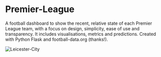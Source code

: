 # Premier-League

A football dashboard to show the recent, relative state of each Premier League team, with a focus on design, simplicity, ease of use and transparency. It includes visualisations, metrics and predictions. Created with Python Flask and football-data.org (thanks!).

![Leicester-City](https://user-images.githubusercontent.com/41476809/115970455-5bb1d780-a53a-11eb-88fc-9c5a697cbc76.png)
